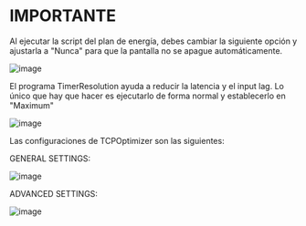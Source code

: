 # IMPORTANTE

Al ejecutar la script del plan de energía, debes cambiar la siguiente opción y ajustarla a "Nunca" para que la pantalla no se apague automáticamente.

![image](https://github.com/user-attachments/assets/90fdd7ba-c878-4906-9a22-3ea2af54271f)

El programa TimerResolution ayuda a reducir la latencia y el input lag. Lo único que hay que hacer es ejecutarlo de forma normal y establecerlo en "Maximum"

![image](https://github.com/user-attachments/assets/2cf02263-d077-4c7f-afed-3bd018338d52)

Las configuraciones de TCPOptimizer son las siguientes:

GENERAL SETTINGS:

![image](https://github.com/user-attachments/assets/1fb449d9-12cf-4472-be06-4003b9b48284)

ADVANCED SETTINGS:

![image](https://github.com/user-attachments/assets/182900ba-0e8c-4c78-98b9-8bb410e2e61b)
